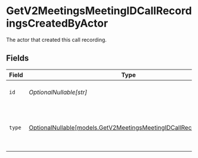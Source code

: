 # GetV2MeetingsMeetingIDCallRecordingsCreatedByActor

The actor that created this call recording.


## Fields

| Field                                                                                                                      | Type                                                                                                                       | Required                                                                                                                   | Description                                                                                                                |
| -------------------------------------------------------------------------------------------------------------------------- | -------------------------------------------------------------------------------------------------------------------------- | -------------------------------------------------------------------------------------------------------------------------- | -------------------------------------------------------------------------------------------------------------------------- |
| `id`                                                                                                                       | *OptionalNullable[str]*                                                                                                    | :heavy_minus_sign:                                                                                                         | An ID to identify the actor.                                                                                               |
| `type`                                                                                                                     | [OptionalNullable[models.GetV2MeetingsMeetingIDCallRecordingsType]](../models/getv2meetingsmeetingidcallrecordingstype.md) | :heavy_minus_sign:                                                                                                         | The type of actor. [Read more information on actor types here](/docs/actors).                                              |